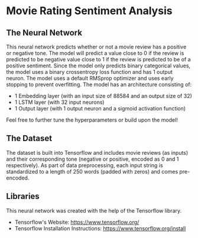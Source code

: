 # Movie Rating Sentiment Analysis

## The Neural Network
This neural network predicts whether or not a movie review has a positive or negative tone. The model will predict a value close to 0 if the review is predicted to be negative value close to 1 if the review is predicted to be of a positive sentiment. Since the model only predicts binary categorical values, the model uses a binary crossentropy loss function and has 1 output neuron. The model uses a default RMSprop optimizer and uses early stopping to prevent overfitting. The model has an architecture consisting of:
- 1 Embedding layer (with an input size of 88584 and an output size of 32) 
- 1 LSTM layer (with 32 input neurons)
- 1 Output layer (with 1 output neuron and a sigmoid activation function)

Feel free to further tune the hyperparameters or build upon the model!

## The Dataset
The dataset is built into Tensorflow and includes movie reviews (as inputs) and their corresponding tone (negative or positive, encoded as 0 and 1 respectively). As part of data preprocessing, each input string is standardized to a length of 250 words (padded with zeros) and comes pre-encoded.

## Libraries
This neural network was created with the help of the Tensorflow library.
- Tensorflow's Website: https://www.tensorflow.org/
- Tensorflow Installation Instructions: https://www.tensorflow.org/install
